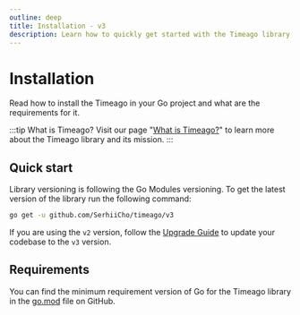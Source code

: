 ```yaml
---
outline: deep
title: Installation - v3
description: Learn how to quickly get started with the Timeago library by installing it in your Go project
---
```


# Installation
Read how to install the Timeago in your Go project and what are the requirements for it.

:::tip What is Timeago?
Visit our page "[What is Timeago?](/v3/what-is-timeago)" to learn more about the Timeago library and its mission.
:::

## Quick start
Library versioning is following the Go Modules versioning. To get the latest version of the library run the following command:

```bash
go get -u github.com/SerhiiCho/timeago/v3
```

If you are using the `v2` version, follow the [Upgrade Guide](/v3/upgrade) to update your codebase to the `v3` version.

## Requirements
You can find the minimum requirement version of Go for the Timeago library in the [go.mod](https://github.com/SerhiiCho/timeago/blob/main/go.mod) file on GitHub.